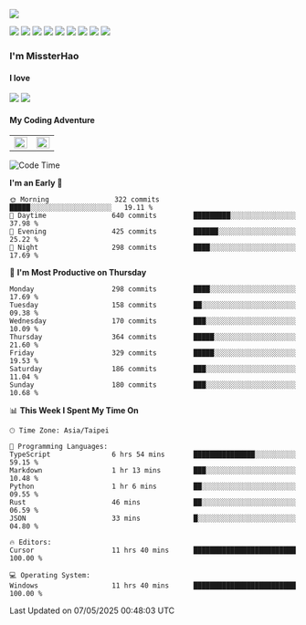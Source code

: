 ![](https://komarev.com/ghpvc/?username=MissterHao&color=ff69b4)

[![](https://img.shields.io/badge/Amazon%20AWS-%23232F3E?logo=amazon-aws&logoColor=white&style=for-the-badge)](https://aws.amazon.com/)
[![](https://img.shields.io/badge/Python-3776AB?style=for-the-badge&logo=python&logoColor=white)](https://www.djangoproject.com/)
[![](https://img.shields.io/badge/Django-092E20?style=for-the-badge&logo=django&logoColor=white)](https://www.python.org/)
[![](https://img.shields.io/badge/Rust-%23EB6400?style=for-the-badge&logo=rust&logoColor=white)](https://www.python.org/)
[![](https://img.shields.io/badge/Flask-23232F3E?style=for-the-badge&logo=flask&logoColor=white)](https://flask.palletsprojects.com/en/2.1.x/)
[![](https://img.shields.io/badge/go-%2300ADD8.svg?&style=for-the-badge&logo=go&logoColor=white)](https://golang.org/)
[![](https://img.shields.io/badge/javascript-%23F7DF1E.svg?&style=for-the-badge&logo=javascript&logoColor=black)](https://www.javascript.com/)
[![](https://img.shields.io/badge/mysql-%234479A1.svg?&style=for-the-badge&logo=mysql&logoColor=white)](https://www.mysql.com/)
[![](https://img.shields.io/badge/docker-%232496ED.svg?&style=for-the-badge&logo=docker&logoColor=white)](https://www.docker.com/)

### I'm MissterHao

#### I love  
![](https://img.shields.io/badge/Netflix-E50914?style=for-the-badge&logo=netflix&logoColor=white)
![](https://img.shields.io/badge/YouTube-FF0000?style=for-the-badge&logo=youtube&logoColor=white)

#### My Coding Adventure
<!-- Readme stats -->
<!-- https://github.com/anuraghazra/github-readme-stats -->
<table>
<tr>
    <td valign="top" width="50%">
    <img src="https://github-readme-stats.vercel.app/api?username=MissterHao&hide_border=true&show_icons=true&locale=en" align="left" style="width: 100%" />
    </td>
    <td valign="top" width="50%">
    <img src="https://github-readme-stats.vercel.app/api/top-langs?username=MissterHao&hide_border=true&show_icons=true&locale=en&layout=compact" align="left" style="width: 100%" />
    </td>
</tr>
</table>  


<!--START_SECTION:waka-->
![Code Time](http://img.shields.io/badge/Code%20Time-2%2C181%20hrs%203%20mins-blue)

**I'm an Early 🐤** 

```text
🌞 Morning                322 commits         █████░░░░░░░░░░░░░░░░░░░░   19.11 % 
🌆 Daytime                640 commits         █████████░░░░░░░░░░░░░░░░   37.98 % 
🌃 Evening                425 commits         ██████░░░░░░░░░░░░░░░░░░░   25.22 % 
🌙 Night                  298 commits         ████░░░░░░░░░░░░░░░░░░░░░   17.69 % 
```
📅 **I'm Most Productive on Thursday** 

```text
Monday                   298 commits         ████░░░░░░░░░░░░░░░░░░░░░   17.69 % 
Tuesday                  158 commits         ██░░░░░░░░░░░░░░░░░░░░░░░   09.38 % 
Wednesday                170 commits         ███░░░░░░░░░░░░░░░░░░░░░░   10.09 % 
Thursday                 364 commits         █████░░░░░░░░░░░░░░░░░░░░   21.60 % 
Friday                   329 commits         █████░░░░░░░░░░░░░░░░░░░░   19.53 % 
Saturday                 186 commits         ███░░░░░░░░░░░░░░░░░░░░░░   11.04 % 
Sunday                   180 commits         ███░░░░░░░░░░░░░░░░░░░░░░   10.68 % 
```


📊 **This Week I Spent My Time On** 

```text
🕑︎ Time Zone: Asia/Taipei

💬 Programming Languages: 
TypeScript               6 hrs 54 mins       ███████████████░░░░░░░░░░   59.15 % 
Markdown                 1 hr 13 mins        ███░░░░░░░░░░░░░░░░░░░░░░   10.48 % 
Python                   1 hr 6 mins         ██░░░░░░░░░░░░░░░░░░░░░░░   09.55 % 
Rust                     46 mins             ██░░░░░░░░░░░░░░░░░░░░░░░   06.59 % 
JSON                     33 mins             █░░░░░░░░░░░░░░░░░░░░░░░░   04.80 % 

🔥 Editors: 
Cursor                   11 hrs 40 mins      █████████████████████████   100.00 % 

💻 Operating System: 
Windows                  11 hrs 40 mins      █████████████████████████   100.00 % 
```


 Last Updated on 07/05/2025 00:48:03 UTC
<!--END_SECTION:waka-->

<!--
**MissterHao/MissterHao** is a ✨ _special_ ✨ repository because its `README.md` (this file) appears on your GitHub profile.

Here are some ideas to get you started:

- 🔭 I’m currently working on ...
- 🌱 I’m currently learning ...
- 👯 I’m looking to collaborate on ...
- 🤔 I’m looking for help with ...
- 💬 Ask me about ...
- 📫 How to reach me: ...
- 😄 Pronouns: ...
- ⚡ Fun fact: ...
-->
